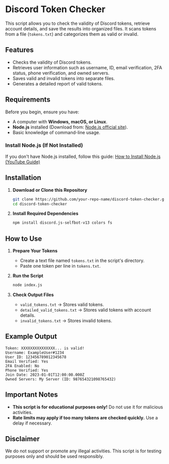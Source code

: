 # Discord Token Checker

This script allows you to check the validity of Discord tokens, retrieve account details, and save the results into organized files. It scans tokens from a file (`tokens.txt`) and categorizes them as valid or invalid.

## Features
- Checks the validity of Discord tokens.
- Retrieves user information such as username, ID, email verification, 2FA status, phone verification, and owned servers.
- Saves valid and invalid tokens into separate files.
- Generates a detailed report of valid tokens.

## Requirements
Before you begin, ensure you have:
- A computer with **Windows, macOS, or Linux**.
- **Node.js** installed (Download from: [Node.js official site](https://nodejs.org/)).
- Basic knowledge of command-line usage.

### Install Node.js (If Not Installed)
If you don't have Node.js installed, follow this guide:
[How to Install Node.js (YouTube Guide)](https://www.youtube.com/watch?v=kQabFyl9r9I)

## Installation
1. **Download or Clone this Repository**
   ```sh
   git clone https://github.com/your-repo-name/discord-token-checker.git
   cd discord-token-checker
   ```
2. **Install Required Dependencies**
   ```sh
   npm install discord.js-selfbot-v13 colors fs
   ```

## How to Use
1. **Prepare Your Tokens**
   - Create a text file named `tokens.txt` in the script's directory.
   - Paste one token per line in `tokens.txt`.

2. **Run the Script**
   ```sh
   node index.js
   ```

3. **Check Output Files**
   - `valid_tokens.txt` → Stores valid tokens.
   - `detailed_valid_tokens.txt` → Stores valid tokens with account details.
   - `invalid_tokens.txt` → Stores invalid tokens.

## Example Output
```
Token: XXXXXXXXXXXXXXX... is valid!
Username: ExampleUser#1234
User ID: 123456789012345678
Email Verified: Yes
2FA Enabled: No
Phone Verified: Yes
Join Date: 2023-01-01T12:00:00.000Z
Owned Servers: My Server (ID: 987654321098765432)
```

## Important Notes
- **This script is for educational purposes only!** Do not use it for malicious activities.
- **Rate limits may apply if too many tokens are checked quickly.** Use a delay if necessary.

## Disclaimer
We do not support or promote any illegal activities. This script is for testing purposes only and should be used responsibly.

